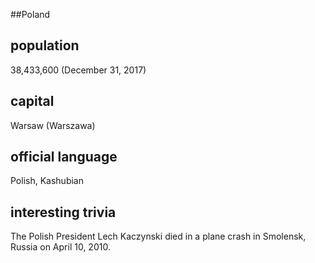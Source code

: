 ##Poland
## population
38,433,600 (December 31, 2017)

## capital
Warsaw (Warszawa)
 
## official language
Polish, Kashubian

## interesting trivia
The Polish President Lech Kaczynski died in a plane crash in Smolensk, Russia on April 10, 2010.


